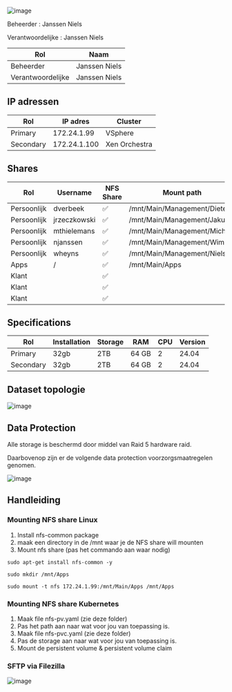 ![image](https://github.com/michaelthielemans/ProjectHosting/assets/119003253/818125a7-a61a-43bf-9510-b625ca707e70)

Beheerder : Janssen Niels

Verantwoordelijke : Janssen Niels

| Rol               | Naam          |
| ----------------- | ------------- |
| Beheerder         | Janssen Niels |
| Verantwoordelijke | Janssen Niels |
## IP adressen

| Rol       | IP adres     | Cluster       |
| --------- | ------------ | ------------- |
| Primary   | 172.24.1.99  | VSphere       |
| Secondary | 172.24.1.100 | Xen Orchestra |
## Shares 

| Rol         | Username    | NFS Share | Mount path                   | SFTP Share |     |
| ----------- | ----------- | --------- | ---------------------------- | ---------- | --- |
| Persoonlijk | dverbeek    | ✅         | /mnt/Main/Management/Dieter  | ✅          |     |
| Persoonlijk | jrzeczkowski | ✅         | /mnt/Main/Management/Jakub   | ✅          |     |
| Persoonlijk | mthielemans | ✅         | /mnt/Main/Management/Michael | ✅          |     |
| Persoonlijk | njanssen    | ✅         | /mnt/Main/Management/Wim     | ✅          |     |
| Persoonlijk | wheyns      | ✅         | /mnt/Main/Management/Niels   | ✅          |     |
| Apps        | /           | ✅         | /mnt/Main/Apps               | ❌          |     |
| Klant       |             | ✅         |                              | ✅          |     |
| Klant       |             | ✅         |                              | ✅          |     |
| Klant       |             | ✅         |                              | ✅          |     |

## Specifications 

| Rol       | Installation | Storage | RAM   | CPU | Version |
| --------- | ------------ | ------- | ----- | --- | ------- |
| Primary   | 32gb         | 2TB     | 64 GB | 2   | 24.04   |
| Secondary | 32gb         | 2TB     | 64 GB | 2   | 24.04   |

## Dataset topologie

![image](https://github.com/michaelthielemans/ProjectHosting/assets/119003253/525781df-08aa-43b2-ba4d-ed0801987cd9)


## Data Protection 

Alle storage is beschermd door middel van Raid 5 hardware raid. 

Daarbovenop zijn er de volgende data protection voorzorgsmaatregelen genomen.  

![image](https://github.com/michaelthielemans/ProjectHosting/assets/119003253/9bfc0883-4625-4ae3-ad49-a384650e0e42)

## Handleiding

### Mounting NFS share Linux 

1. Install nfs-common package
2. maak een directory in de /mnt waar je de NFS share will mounten
3. Mount nfs share (pas het commando aan waar nodig)

```sudo apt-get install nfs-common -y```

```sudo mkdir /mnt/Apps```

```sudo mount -t nfs 172.24.1.99:/mnt/Main/Apps /mnt/Apps```

### Mounting NFS share Kubernetes

1. Maak file nfs-pv.yaml (zie deze folder)
2. Pas het path aan naar wat voor jou van toepassing is. 
3. Maak file nfs-pvc.yaml (zie deze folder)
4. Pas de storage aan naar wat voor jou van toepassing is. 
5. Mount de persistent volume & persistent volume claim

### SFTP via Filezilla

![image](https://github.com/michaelthielemans/ProjectHosting/assets/119003253/f66a3d27-365f-4d26-8b5f-bbf87e516f33)
